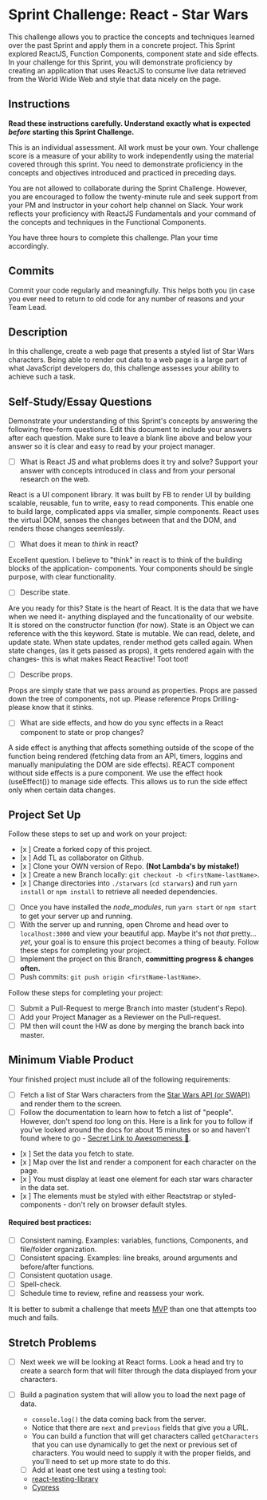 # Sprint Challenge: React - Star Wars

This challenge allows you to practice the concepts and techniques learned over the past Sprint and apply them in a concrete project. This Sprint explored ReactJS, Function Components, component state and side effects. In your challenge for this Sprint, you will demonstrate proficiency by creating an application that uses ReactJS to consume live data retrieved from the World Wide Web and style that data nicely on the page.

## Instructions

**Read these instructions carefully. Understand exactly what is expected _before_ starting this Sprint Challenge.**

This is an individual assessment. All work must be your own. Your challenge score is a measure of your ability to work independently using the material covered through this sprint. You need to demonstrate proficiency in the concepts and objectives introduced and practiced in preceding days.

You are not allowed to collaborate during the Sprint Challenge. However, you are encouraged to follow the twenty-minute rule and seek support from your PM and Instructor in your cohort help channel on Slack. Your work reflects your proficiency with ReactJS Fundamentals and your command of the concepts and techniques in the Functional Components.

You have three hours to complete this challenge. Plan your time accordingly.

## Commits

Commit your code regularly and meaningfully. This helps both you (in case you ever need to return to old code for any number of reasons and your Team Lead.

## Description

In this challenge, create a web page that presents a styled list of Star Wars characters. Being able to render out data to a web page is a large part of what JavaScript developers do, this challenge assesses your ability to achieve such a task.

## Self-Study/Essay Questions

Demonstrate your understanding of this Sprint's concepts by answering the following free-form questions. Edit this document to include your answers after each question. Make sure to leave a blank line above and below your answer so it is clear and easy to read by your project manager.

-   [ ] What is React JS and what problems does it try and solve? Support your answer with concepts introduced in class and from your personal research on the web.

React is a UI component library. It was built by FB to render UI by building scalable, reusable, fun to write, easy to read components. This enable one to build large, complicated apps via smaller, simple components. React uses the virtual DOM, senses the changes between that and the DOM, and renders those changes seemlessly.

-   [ ] What does it mean to _think_ in react?

Excellent question. I believe to "think" in react is to think of the building blocks of the application- components. Your components should be single purpose, with clear functionality.

-   [ ] Describe state.

Are you ready for this? State is the heart of React. It is the data that we have when we need it- anything displayed and the funcationality of our website. It is stored on the constructor function (for now). State is an Object we can reference with the this keyword. State is mutable. We can read, delete, and update state. When state updates, render method gets called again. When state changes, (as it gets passed as props), it gets rendered again with the changes- this is what makes React Reactive! Toot toot!

-   [ ] Describe props.

Props are simply state that we pass around as properties. Props are passed down the tree of components, not up. Please reference Props Drilling- please know that it stinks.

-   [ ] What are side effects, and how do you sync effects in a React component to state or prop changes?

A side effect is anything that affects something outside of the scope of the function being rendered (fetching data from an API, timers, loggins and manually manipulating the DOM are side effects). REACT component without side effects is a pure component. We use the effect hook (useEffect()) to manage side effects. This allows us to run the side effect only when certain data changes.

## Project Set Up

Follow these steps to set up and work on your project:

-   [x ] Create a forked copy of this project.
-   [x ] Add TL as collaborator on Github.
-   [x ] Clone your OWN version of Repo. **(Not Lambda's by mistake!)**
-   [x ] Create a new Branch locally: `git checkout -b <firstName-lastName>`.
-   [x ] Change directories into `./starwars` (`cd starwars`) and run `yarn install` or `npm install` to retrieve all needed dependencies.
-   [ ] Once you have installed the _node_modules_, run `yarn start` or `npm start` to get your server up and running.
-   [ ] With the server up and running, open Chrome and head over to `localhost:3000` and view your beautiful app. Maybe it's not _that_ pretty... _yet_, your goal is to ensure this project becomes a thing of beauty.
        Follow these steps for completing your project.
-   [ ] Implement the project on this Branch, **committing progress & changes often.**
-   [ ] Push commits: `git push origin <firstName-lastName>`.

Follow these steps for completing your project:

-   [ ] Submit a Pull-Request to merge <firstName-lastName> Branch into master (student's Repo).
-   [ ] Add your Project Manager as a Reviewer on the Pull-request.
-   [ ] PM then will count the HW as done by merging the branch back into master.

## Minimum Viable Product

Your finished project must include all of the following requirements:

-   [ ] Fetch a list of Star Wars characters from the [Star Wars API (or SWAPI)](https://swapi.co/) and render them to the screen.
-   [ ] Follow the documentation to learn how to fetch a list of "people". However, don't spend _too_ long on this. Here is a link for you to follow if you've looked around the docs for about 15 minutes or so and haven't found where to go - [Secret Link to Awesomeness 🤫](https://swapi.co/documentation#people).
-   [x ] Set the data you fetch to state.
-   [x ] Map over the list and render a component for each character on the page.
-   [x ] You must display at least one element for each star wars character in the data set.
-   [x ] The elements must be styled with either Reactstrap or styled-components - don't rely on browser default styles.

#### Required best practices:

-   [ ] Consistent naming. Examples: variables, functions, Components, and file/folder organization.
-   [ ] Consistent spacing. Examples: line breaks, around arguments and before/after functions.
-   [ ] Consistent quotation usage.
-   [ ] Spell-check.
-   [ ] Schedule time to review, refine and reassess your work.

It is better to submit a challenge that meets [MVP](https://en.wikipedia.org/wiki/Minimum_viable_product) than one that attempts too much and fails.

## Stretch Problems

-   [ ] Next week we will be looking at React forms. Look a head and try to create a search form that will filter through the data displayed from your characters.

-   [ ] Build a pagination system that will allow you to load the next page of data.
    -   `console.log()` the data coming back from the server.
    -   Notice that there are `next` and `previous` fields that give you a URL.
    -   You can build a function that will get characters called `getCharacters` that you can use dynamically to get the next or previous set of characters. You would need to supply it with the proper fields, and you'll need to set up more state to do this.
    -   [ ] Add at least one test using a testing tool:
    -   [react-testing-library](https://github.com/testing-library/react-testing-library#basic-example)
    -   [Cypress](https://docs.cypress.io/guides/overview/why-cypress.html)

<!--
- [ ] Build another app from scratch that looks very similar to this one. Inside of your main `App` component fetch some data in this same fashion from this url `https://dog.ceo/dog-api/#all` you'll have to follow the documentation at that website and figure out how to change up the code you've seen here in this Star Wars app in order to properly fetch the data and store it on Component State.
-->
